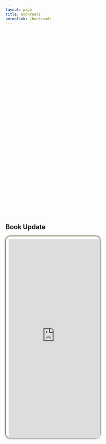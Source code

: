 ```yaml
---
layout: page
title: Bookreads
permalink: /bookreads
---
```


<script src="https://www.goodreads.com/review/grid_widget/96697553.Books%20I've%20Read?cover_size=medium&hide_link=&hide_title=&num_books=30&order=a&shelf=read&sort=date_added&widget_id=1627567641"></script>


<style>
#goodreads {
  padding: 15vh 0;
}

@media only screen and (max-width: 600px) {
  #goodreads {
    padding: 5vh 6vw 10vh 6vw;
  }
}

/* books read */
.gr_grid_container {
  /* customize grid container div here. eg: width: 500px; */
}

.gr_grid_book_container {
  /* customize book cover container div here */
  float: left;
  width: 98px;
  height: 160px;
  padding: 0px 0px;
  overflow: hidden;
}


/* update widget */
#gr_updates_widget{
  border-radius: 1rem;
  -webkit-box-shadow: 0px 0px 4px 1px #595959, inset 0px 0px 0px 1px #7D730B;
  -moz-box-shadow: 0px 0px 4px 1px #595959, inset 0px 0px 0px 1px #7D730B;
  box-shadow: 0px 0px 4px 1px #595959, inset 0px 0px 0px 1px #7D730B;
  padding: 10px 0 0 10px;
  height: 650px;
  width: fit-content;
}

#gr_updates_widget p{
  padding:0px;
  margin:0;
  font-size: 14px;
}
</style>


<div id="goodreads" className="container">
    <div id="gr_grid_widget_1627567641" />
</div>

<div className="row justify-content-md-center m-2">
    <div className="col-xs-12 col-md-3">
    <h2>Book Update</h2>
    <div id="gr_updates_widget">
        <iframe
        id="the_iframe"
        title="Update"
        src="https://www.goodreads.com/widgets/user_update_widget?num_updates=5&user=96697553"
        frameBorder="0"
        width="100%"
        height="100%" />
    </div>
    </div>
</div>
